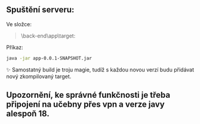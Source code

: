 ## Spuštění serveru:
Ve složce:
>\back-end\app\target:

Příkaz:

```bash
java -jar app-0.0.1-SNAPSHOT.jar
```
✨  Samostatný build je troju magie, tudíž s každou novou verzí budu přidávat nový zkompilovaný target.
## Upozornění, ke správné funkčnosti je třeba připojení na učebny přes vpn a verze javy alespoň 18.
